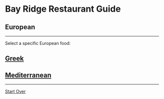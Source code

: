 # Bay Ridge Restaurant Guide
## European
---
Select a specific European food:
## [Greek](greek.md)
## [Mediterranean](mediterranean.md)
---
[Start Over](../home.md/)